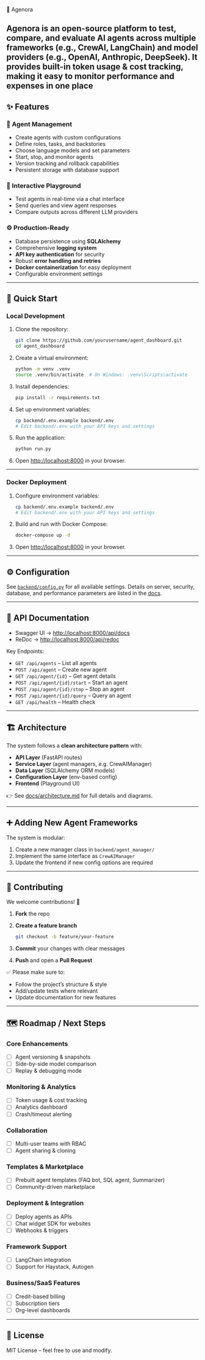 
🚀 Agenora

Agenora is an open-source platform to test, compare, and evaluate AI agents across multiple frameworks (e.g., CrewAI, LangChain) and model providers (e.g., OpenAI, Anthropic, DeepSeek).
It provides built-in token usage & cost tracking, making it easy to monitor performance and expenses in one place
---

## ✨ Features

### 🔑 Agent Management
- Create agents with custom configurations  
- Define roles, tasks, and backstories  
- Choose language models and set parameters  
- Start, stop, and monitor agents  
- Version tracking and rollback capabilities
- Persistent storage with database support  

### 🧪 Interactive Playground
- Test agents in real-time via a chat interface  
- Send queries and view agent responses  
- Compare outputs across different LLM providers  

### ⚙️ Production-Ready
- Database persistence using **SQLAlchemy**  
- Comprehensive **logging system**  
- **API key authentication** for security  
- Robust **error handling and retries**  
- **Docker containerization** for easy deployment  
- Configurable environment settings  

---

## 🚀 Quick Start

### Local Development

1. Clone the repository:
   ```bash
   git clone https://github.com/yourusername/agent_dashboard.git
   cd agent_dashboard
   ```

2. Create a virtual environment:

   ```bash
   python -m venv .venv
   source .venv/bin/activate  # On Windows: .venv\Scripts\activate
   ```

3. Install dependencies:

   ```bash
   pip install -r requirements.txt
   ```

4. Set up environment variables:

   ```bash
   cp backend/.env.example backend/.env
   # Edit backend/.env with your API keys and settings
   ```

5. Run the application:

   ```bash
   python run.py
   ```

6. Open [http://localhost:8000](http://localhost:8000) in your browser.

---

### Docker Deployment

1. Configure environment variables:

   ```bash
   cp backend/.env.example backend/.env
   # Edit backend/.env with your API keys and settings
   ```

2. Build and run with Docker Compose:

   ```bash
   docker-compose up -d
   ```

3. Open [http://localhost:8000](http://localhost:8000) in your browser.

---

## ⚙️ Configuration

See [`backend/config.py`](backend/config.py) for all available settings.
Details on server, security, database, and performance parameters are listed in the [docs](docs/architecture.md#⚙️-configuration).

---

## 📖 API Documentation

* Swagger UI → [http://localhost:8000/api/docs](http://localhost:8000/api/docs)
* ReDoc → [http://localhost:8000/api/redoc](http://localhost:8000/api/redoc)

Key Endpoints:

* `GET /api/agents` – List all agents
* `POST /api/agent` – Create new agent
* `GET /api/agent/{id}` – Get agent details
* `POST /api/agent/{id}/start` – Start an agent
* `POST /api/agent/{id}/stop` – Stop an agent
* `POST /api/agent/{id}/query` – Query an agent
* `GET /api/health` – Health check

---

## 🏗️ Architecture

The system follows a **clean architecture pattern** with:

* **API Layer** (FastAPI routes)
* **Service Layer** (agent managers, e.g. CrewAIManager)
* **Data Layer** (SQLAlchemy ORM models)
* **Configuration Layer** (env-based config)
* **Frontend** (Playground UI)

👉 See [docs/architecture.md](docs/architecture.md) for full details and diagrams.

---

## ➕ Adding New Agent Frameworks

The system is modular:

1. Create a new manager class in `backend/agent_manager/`
2. Implement the same interface as `CrewAIManager`
3. Update the frontend if new config options are required

---

## 🤝 Contributing

We welcome contributions! 🎉

1. **Fork** the repo
2. **Create a feature branch**

   ```bash
   git checkout -b feature/your-feature
   ```
3. **Commit** your changes with clear messages
4. **Push** and open a **Pull Request**

✅ Please make sure to:

* Follow the project’s structure & style
* Add/update tests where relevant
* Update documentation for new features

---

## 🗺️ Roadmap / Next Steps

### Core Enhancements

* [ ] Agent versioning & snapshots
* [ ] Side-by-side model comparison
* [ ] Replay & debugging mode

### Monitoring & Analytics

* [ ] Token usage & cost tracking
* [ ] Analytics dashboard
* [ ] Crash/timeout alerting

### Collaboration

* [ ] Multi-user teams with RBAC
* [ ] Agent sharing & cloning

### Templates & Marketplace

* [ ] Prebuilt agent templates (FAQ bot, SQL agent, Summarizer)
* [ ] Community-driven marketplace

### Deployment & Integration

* [ ] Deploy agents as APIs
* [ ] Chat widget SDK for websites
* [ ] Webhooks & triggers

### Framework Support

* [ ] LangChain integration
* [ ] Support for Haystack, Autogen

### Business/SaaS Features

* [ ] Credit-based billing
* [ ] Subscription tiers
* [ ] Org-level dashboards

---

## 📜 License

MIT License – feel free to use and modify.


